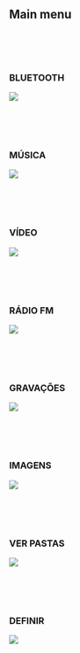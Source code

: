 ## Main menu

<br><br><br>
### BLUETOOTH
![](http://static.energysistem.com/images/manuals/42645/579f30ac59b41.jpg) 

<br><br><br>
### MÚSICA
![](http://static.energysistem.com/images/manuals/42645/579f30e766571.jpg) 

<br><br><br>
### VÍDEO
 ![](http://static.energysistem.com/images/manuals/42645/579f310483658.jpg) 

<br><br><br>
### RÁDIO FM
![](http://static.energysistem.com/images/manuals/42645/579f30fcc630b.jpg) 

<br><br><br>
### GRAVAÇÕES
![](http://static.energysistem.com/images/manuals/42645/579f30be871d2.jpg) 

<br><br><br>
### IMAGENS
![](http://static.energysistem.com/images/manuals/42645/579f30d96107f.jpg) 

<br><br><br>
### VER PASTAS
![](http://static.energysistem.com/images/manuals/42645/579f30b646f40.jpg) 

<br><br><br>
### DEFINIR
![](http://static.energysistem.com/images/manuals/42645/579f30a6c0e13.jpg) 

